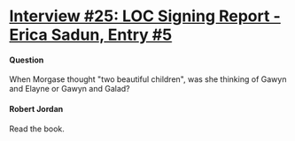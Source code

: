 # [Interview #25: LOC Signing Report - Erica Sadun, Entry #5](https://www.theoryland.com/intvmain.php?i=25#5)

#### Question

When Morgase thought "two beautiful children", was she thinking of Gawyn and Elayne or Gawyn and Galad?

#### Robert Jordan

Read the book.

